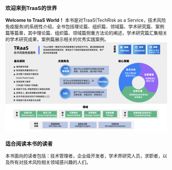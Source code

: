 ### 欢迎来到TraaS的世界
**Welcome to TraaS World！**
本书是对TraaS(TechRisk as a Service，技术风险免疫服务)的系统性介绍，全书包括理论篇、组织篇、领域篇、学术研究篇、案例篇等篇章，其中理论篇、组织篇、领域篇侧重方法论的阐述，学术研究篇汇集相关的学术研究成果，案例篇展示相关的优秀实践案例。
![](../static/chap0-1.png)

### 适合阅读本书的读者
本书面向的读者包括：技术管理者，企业级开发者，学术界研究人员，求职者，以及所有对技术风险相关领域感兴趣的人们。
